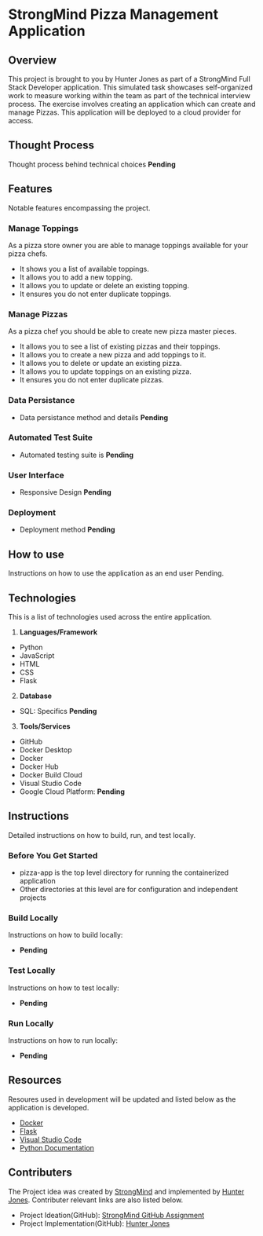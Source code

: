 # StrongMind Pizza Management Application

## Overview
This project is brought to you by Hunter Jones as part of a StrongMind Full Stack Developer application. This simulated task showcases self-organized work to measure working within the team as part of the technical interview process. The exercise involves creating an application which can create and manage Pizzas. This application will be deployed to a cloud provider for access.

## Thought Process
Thought process behind technical choices **Pending**

## Features
Notable features encompassing the project.

### Manage Toppings
As a pizza store owner you are able to manage toppings available for your pizza chefs.
- It shows you a list of available toppings.
- It allows you to add a new topping.
- It allows you to update or delete an existing topping.
- It ensures you do not enter duplicate toppings.

### Manage Pizzas
As a pizza chef you should be able to create new pizza master pieces.
- It allows you to see a list of existing pizzas and their toppings.
- It allows you to create a new pizza and add toppings to it.
- It allows you to delete or update an existing pizza.
- It allows you to update toppings on an existing pizza.
- It ensures you do not enter duplicate pizzas.

### Data Persistance
- Data persistance method and details **Pending**

### Automated Test Suite
- Automated testing suite is **Pending**

### User Interface
- Responsive Design **Pending**

### Deployment
- Deployment method **Pending**

## How to use
Instructions on how to use the application as an end user Pending.

## Technologies
This is a list of technologies used across the entire application.

1. **Languages/Framework**
  - Python
  - JavaScript
  - HTML
  - CSS
  - Flask

2. **Database**
  - SQL: Specifics **Pending**

3. **Tools/Services**
  - GitHub
  - Docker Desktop
  - Docker
  - Docker Hub
  - Docker Build Cloud
  - Visual Studio Code
  - Google Cloud Platform: **Pending**

## Instructions
Detailed instructions on how to build, run, and test locally.

### Before You Get Started
- pizza-app is the top level directory for running the containerized application
- Other directories at this level are for configuration and independent projects

### Build Locally
Instructions on how to build locally:
- **Pending**

### Test Locally
Instructions on how to test locally:
- **Pending**

### Run Locally
Instructions on how to run locally:
- **Pending**

## Resources
Resoures used in development will be updated and listed below as the application is developed.
- [Docker](https://www.docker.com)
- [Flask](https://flask.palletsprojects.com)
- [Visual Studio Code](https://code.visualstudio.com)
- [Python Documentation](https://docs.python.org)

## Contributers
The Project idea was created by [StrongMind](https://www.strongmind.com) and implemented by [Hunter Jones](https://www.linkedin.com/in/hunter-r-jones). Contributer relevant links are also listed below.
- Project Ideation(GitHub): [StrongMind GitHub Assignment](https://github.com/StrongMind/culture/blob/main/recruit/full-stack-developer.md)
- Project Implementation(GitHub): [Hunter Jones](https://github.com/joneshu2)
